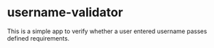 # username-validator
This is a simple app to verify whether a user entered username passes defined requirements.
